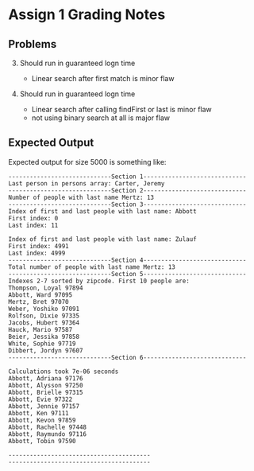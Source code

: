 # Assign 1 Grading Notes

## Problems

3. Should run in guaranteed logn time
    * Linear search after first match is minor flaw

4. Should run in guaranteed logn time
    * Linear search after calling findFirst or last is minor flaw
    * not using binary search at all is major flaw

## Expected Output

Expected output for size 5000 is something like:

    -----------------------------Section 1-----------------------------
    Last person in persons array: Carter, Jeremy
    -----------------------------Section 2-----------------------------
    Number of people with last name Mertz: 13
    -----------------------------Section 3-----------------------------
    Index of first and last people with last name: Abbott
    First index: 0
    Last index: 11
    
    Index of first and last people with last name: Zulauf
    First index: 4991
    Last index: 4999
    -----------------------------Section 4-----------------------------
    Total number of people with last name Mertz: 13
    -----------------------------Section 5-----------------------------
    Indexes 2-7 sorted by zipcode. First 10 people are: 
    Thompson, Loyal 97894
    Abbott, Ward 97095
    Mertz, Bret 97070
    Weber, Yoshiko 97091
    Rolfson, Dixie 97335
    Jacobs, Hubert 97364
    Hauck, Mario 97587
    Beier, Jessika 97858
    White, Sophie 97719
    Dibbert, Jordyn 97607
    -----------------------------Section 6-----------------------------
    
    Calculations took 7e-06 seconds
    Abbott, Adriana 97176
    Abbott, Alysson 97250
    Abbott, Brielle 97315
    Abbott, Evie 97322
    Abbott, Jennie 97157
    Abbott, Ken 97111
    Abbott, Kevon 97859
    Abbott, Rachelle 97448
    Abbott, Raymundo 97116
    Abbott, Tobin 97590
    
    ----------------------------------------
    ----------------------------------------

